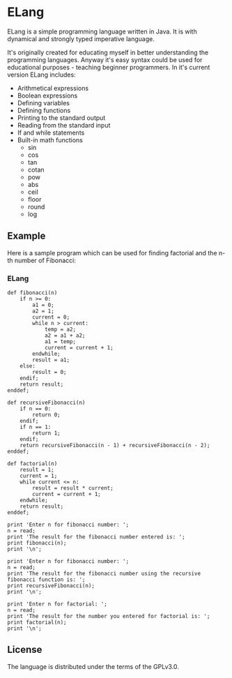 ELang
=======

ELang is a simple programming language written in Java. It is with dynamical and strongly typed imperative language.

It's originally created for educating myself in better understanding the programming languages.
Anyway it's easy syntax could be used for educational purposes - teaching beginner programmers.
In it's current version ELang includes:

  * Arithmetical expressions
  * Boolean expressions
  * Defining variables
  * Defining functions
  * Printing to the standard output
  * Reading from the standard input
  * If and while statements
  * Built-in math functions
    * sin
    * cos
    * tan
    * cotan
    * pow
    * abs
    * ceil
    * floor
    * round
    * log

Example
-------
Here is a sample program which can be used for finding factorial and the n-th number of Fibonacci:

### ELang

    def fibonacci(n)
        if n >= 0:
            a1 = 0;
            a2 = 1;
            current = 0;
            while n > current:
                temp = a2;
                a2 = a1 + a2;
                a1 = temp;
                current = current + 1;
            endwhile;
            result = a1;
        else:
            result = 0;
        endif;
        return result;
    enddef;

    def recursiveFibonacci(n)
        if n == 0:
            return 0;
        endif;
        if n == 1:
            return 1;
        endif;
        return recursiveFibonacci(n - 1) + recursiveFibonacci(n - 2);
    enddef;

    def factorial(n)
        result = 1;
        current = 1;
        while current <= n:
            result = result * current;
            current = current + 1;
        endwhile;
        return result;
    enddef;

    print 'Enter n for fibonacci number: ';
    n = read;
    print 'The result for the fibonacci number entered is: ';
    print fibonacci(n);
    print '\n';

    print 'Enter n for fibonacci number: ';
    n = read;
    print 'The result for the fibonacci number using the recursive fibonacci function is: ';
    print recursiveFibonacci(n);
    print '\n';

    print 'Enter n for factorial: ';
    n = read;
    print 'The result for the number you entered for factorial is: ';
    print factorial(n);
    print '\n';

License
--------
The language is distributed under the terms of the GPLv3.0.
